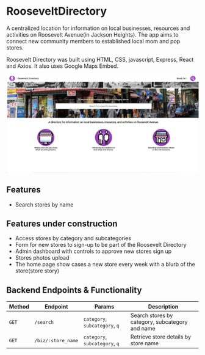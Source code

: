 # RooseveltDirectory
A centralized location for information on local businesses, resources and activities on Roosevelt Avenue(in Jackson Heights).
The app aims to connect new community members to established local mom and pop stores.  

Roosevelt Directory was built using HTML, CSS, javascript, Express, React and Axios. It also uses Google Maps Embed.

![Roosevelt Directory Home Page](./docs/assets/rd-landing.png)

## Features
* Search stores by name

## Features under construction
* Access stores by category and subcategories
* Form for new stores to sign-up to be part of the Roosevelt Directory
* Admin dashboard with controls to approve new stores sign up
* Stores photos upload
* The home page show cases a new store every week with a blurb of the store(store story)

## Backend Endpoints & Functionality
| Method | Endpoint           | Params                         | Description                                     |
| ------ | ------------------ | ------------------------------ | ----------------------------------------------- |
| `GET`  | `/search`          | `category`, `subcategory`, `q` | Search stores by category, subcategory and name |
| `GET`  | `/biz/:store_name` | `category`, `subcategory`, `q` | Retrieve store details by store name            |






